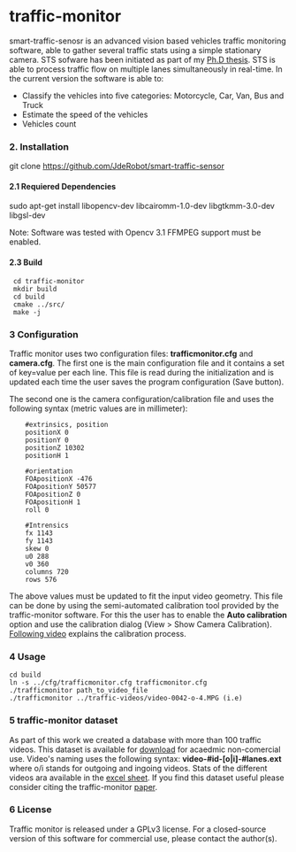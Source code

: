 # traffic-monitor
smart-traffic-senosr is an advanced vision based vehicles traffic monitoring software, able to gather several traffic stats using a simple stationary camera.
STS sofware has been initiated as part of my [Ph.D thesis](http://rua.ua.es/dspace/handle/10045/68987#.Wa-sQzgxSGg.facebook). STS is able to process traffic
flow on multiple lanes simultaneously in real-time. In the current version the software is able to:
* Classify the vehicles into five categories: Motorcycle, Car, Van, Bus and Truck
* Estimate the speed of the vehicles
* Vehicles count

### 2. Installation

git clone https://github.com/JdeRobot/smart-traffic-sensor

#### 2.1 Requiered Dependencies

sudo apt-get install libopencv-dev libcairomm-1.0-dev libgtkmm-3.0-dev libgsl-dev

Note: Software was tested with Opencv 3.1 FFMPEG support must be enabled.

#### 2.3 Build

     cd traffic-monitor
     mkdir build
     cd build
     cmake ../src/
     make -j

### 3 Configuration

Traffic monitor uses two configuration files: **trafficmonitor.cfg** and **camera.cfg**. The first one is the main configuration file and
it contains a set of key=value per each line. This file is read during the initialization and is updated each time the user saves
the program configuration (Save button).

The second one is the camera configuration/calibration file and uses the following syntax (metric values are in millimeter):

        #extrinsics, position
        positionX 0
        positionY 0
        positionZ 10302
        positionH 1

        #orientation
        FOApositionX -476
        FOApositionY 50577
        FOApositionZ 0
        FOApositionH 1
        roll 0

        #Intrensics
        fx 1143
        fy 1143
        skew 0
        u0 288
        v0 360
        columns 720
        rows 576

The above values must be updated to fit the input video geometry. This file can be done by using the semi-automated calibration tool provided
by the traffic-monitor software. For this the user has to enable the **Auto calibration** option and use the calibration dialog
(View > Show Camera Calibration). [Following video](https://www.youtube.com/watch?v=_JoWBaWCNTk) explains the calibration process.

### 4 Usage

    cd build
    ln -s ../cfg/trafficmonitor.cfg trafficmonitor.cfg
    ./trafficmonitor path_to_video_file
    ./trafficmonitor ../traffic-videos/video-0042-o-4.MPG (i.e)

### 5 traffic-monitor dataset

As part of this work we created a database with more than 100 traffic videos. This dataset is available for [download](http://jderobot.org/store/trafficmonitor-dataset/) for
acaedmic non-comercial use. Video's naming uses the following syntax: **video-#id-[o|i]-#lanes.ext** where o/i stands for outgoing and ingoing videos. Stats of the different
videos ara available in the [excel sheet](doc/traffic-monitor-video-database.xlsx). If you find this dataset useful please consider citing the traffic-monitor [paper](#related-papers).

### 6 License

  Traffic monitor is released under a GPLv3 license. For a closed-source version of this software for commercial use, please contact the author(s).
